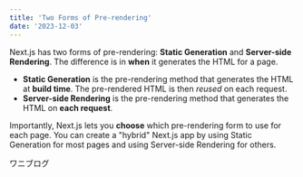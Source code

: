 ```yaml
---
title: 'Two Forms of Pre-rendering'
date: '2023-12-03'
---
```


Next.js has two forms of pre-rendering: **Static Generation** and **Server-side Rendering**. The difference is in **when** it generates the HTML for a page.

- **Static Generation** is the pre-rendering method that generates the HTML at **build time**. The pre-rendered HTML is then _reused_ on each request.
- **Server-side Rendering** is the pre-rendering method that generates the HTML on **each request**.

Importantly, Next.js lets you **choose** which pre-rendering form to use for each page. You can create a "hybrid" Next.js app by using Static Generation for most pages and using Server-side Rendering for others.

ワニブログ
<!-- getStaticProps()は取り込んだデータをpropsに放り込む -->
<!-- getSortedPostsData()はlib/postsの、取得したデータを解析し、配列にし、その上で、時系列順に並び替える -->